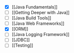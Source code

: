 - [x] [[Java Fundamentals]]
- [ ] [[Getting Deeper with Java]]
- [ ] [[Java Build Tools]]
- [ ] [[Java Web Frameworks]]
- [x] [[ORM]]
- [ ] [[Java Logging Framework]]
- [ ] [[JDBC]]
- [ ] [[Testing]]